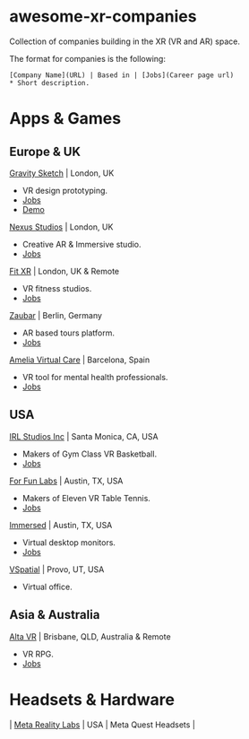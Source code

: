 # awesome-xr-companies
Collection of companies building in the XR (VR and AR) space.

The format for companies is the following:

```
[Company Name](URL) | Based in | [Jobs](Career page url)
* Short description.
```
# Apps & Games
## Europe & UK
[Gravity Sketch](https://www.gravitysketch.com/) | London, UK 
* VR design prototyping.
* [Jobs](https://www.gravitysketch.com/careers/)
* [Demo](https://www.youtube.com/watch?v=N1RMaav-mSM)

[Nexus Studios](https://nexusstudios.com/immersive/) | London, UK
* Creative AR & Immersive studio. 
* [Jobs](https://nexusstudios.com/joinus/)

[Fit XR](https://fitxr.com/) | London, UK & Remote
* VR fitness studios. 
* [Jobs](https://fitxr-1642768457.teamtailor.com/jobs)

[Zaubar](https://zaubar.com/) | Berlin, Germany
* AR based tours platform. 
* [Jobs](https://join.com/companies/zaubar)

[Amelia Virtual Care](https://ameliavirtualcare.com/) | Barcelona, Spain
* VR tool for mental health professionals. 
* [Jobs](https://jobs.ameliavirtualcare.com/#jobs)

## USA
[IRL Studios Inc](https://www.linkedin.com/company/irlstudios/) | Santa Monica, CA, USA
* Makers of Gym Class VR Basketball. 
* [Jobs](https://www.linkedin.com/company/irlstudios/jobs/)

[For Fun Labs](https://www.linkedin.com/company/for-fun-labs/) | Austin, TX, USA 
* Makers of Eleven VR Table Tennis. 
* [Jobs](https://elevenvr.com/en/careers/)

[Immersed](https://www.linkedin.com/company/immersed/) | Austin, TX, USA 
* Virtual desktop monitors.
* [Jobs](https://www.linkedin.com/company/immersed/jobs/)

[VSpatial](https://www.vspatial.com/) | Provo, UT, USA 
* Virtual office.

## Asia & Australia
[Alta VR](https://www.altavr.io/) | Brisbane, QLD, Australia  & Remote
* VR RPG.
* [Jobs](https://www.altavr.io/careers/)


# Headsets & Hardware
| [Meta Reality Labs](https://about.meta.com/realitylabs/)		| USA | Meta Quest Headsets |
